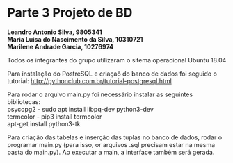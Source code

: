 # Parte 3 Projeto de BD 

**Leandro Antonio Silva, 9805341**  
**Maria Luisa do Nascimento da Silva, 10310721**  
**Marilene Andrade Garcia, 10276974**  

Todos os integrantes do grupo utilizaram o sitema operacional Ubuntu 18.04

Para instalação do PostreSQL e criaçaõ do banco de dados foi seguido o tutorial:
http://pythonclub.com.br/tutorial-postgresql.html

Para rodar o arquivo main.py foi necessário instalar as seguintes bibliotecas:  
psycopg2 - sudo apt install libpq-dev python3-dev  
termcolor - pip3 install termcolor  
apt-get install python3-tk  

Para criação das tabelas e inserção das tuplas no banco de dados, rodar o programar main.py (para isso, or arquivos .sql precisam estar na mesma pasta do main.py).
Ao executar a main, a interface também será gerada.
